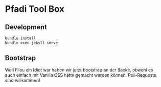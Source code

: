 # Pfadi Tool Box

## Development

```bash
bundle install
bundle exec jekyll serve
```

## Bootstrap

Weil Filou ein Idiot war haben wir jetzt bootstrap an der Backe, obwohl es auch einfach mit Vanilla CSS hätte gemacht werden können. Pull-Requests sind willkommen!
